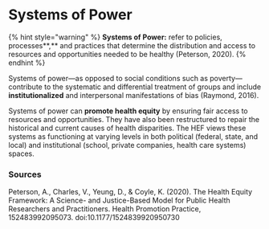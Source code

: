 # Systems of Power

{% hint style="warning" %}
**Systems of Power:** refer to policies, processes**,** and practices that determine the distribution and access to resources and opportunities needed to be healthy \(Peterson, 2020\).
{% endhint %}

Systems of power—as opposed to social conditions such as poverty—contribute to the systematic and differential treatment of groups and include **institutionalized** and interpersonal manifestations of bias \(Raymond, 2016\).

Systems of power can **promote health equity** by ensuring fair access to resources and opportunities. They have also been restructured to repair the historical and current causes of health disparities. The HEF views these systems as functioning at varying levels in both political \(federal, state, and local\) and institutional \(school, private companies, health care systems\) spaces. 

### Sources

Peterson, A., Charles, V., Yeung, D., & Coyle, K. \(2020\). The Health Equity Framework: A Science- and Justice-Based Model for Public Health Researchers and Practitioners. Health Promotion Practice, 152483992095073. doi:10.1177/1524839920950730

